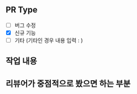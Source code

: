 ## PR Type

- [ ] 버그 수정
- [x] 신규 기능
- [ ] 기타 (기타인 경우 내용 입력 : )

## 작업 내용




## 리뷰어가 중점적으로 봤으면 하는 부분
